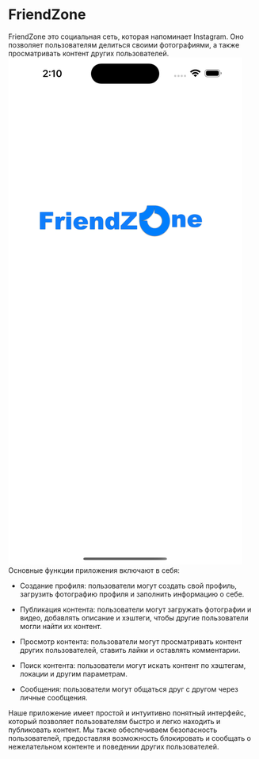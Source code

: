 # FriendZone
FriendZone это социальная сеть, которая напоминает Instagram. Оно позволяет пользователям делиться своими фотографиями, а также просматривать контент других пользователей. 
![Экран загрузки](https://github.com/rvronski/FriendZone/blob/main/Simulator%20Screen%20Shot%20-%20iPhone%2014%20Pro%20Max%20-%202023-05-31%20at%2002.10.24.png)
Основные функции приложения включают в себя:

- Создание профиля: пользователи могут создать свой профиль, загрузить фотографию профиля и заполнить информацию о себе.

- Публикация контента: пользователи могут загружать фотографии и видео, добавлять описание и хэштеги, чтобы другие пользователи могли найти их контент.

- Просмотр контента: пользователи могут просматривать контент других пользователей, ставить лайки и оставлять комментарии.

- Поиск контента: пользователи могут искать контент по хэштегам, локации и другим параметрам.

- Сообщения: пользователи могут общаться друг с другом через личные сообщения.

Наше приложение имеет простой и интуитивно понятный интерфейс, который позволяет пользователям быстро и легко находить и публиковать контент. Мы также обеспечиваем безопасность пользователей, предоставляя возможность блокировать и сообщать о нежелательном контенте и поведении других пользователей.
